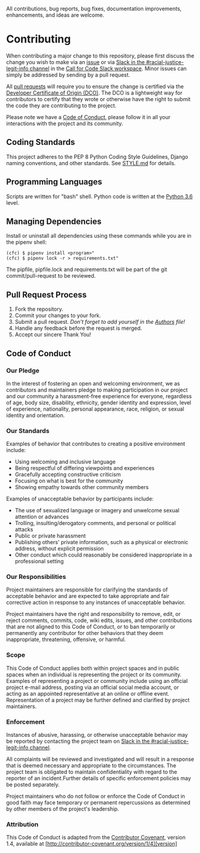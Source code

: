  All contributions, bug reports, bug fixes, documentation improvements, enhancements, and ideas are welcome.
# Contributing

When contributing a major change to this repository, please first discuss the
change you wish to make via an [issue](contributing/ISSUES.md) or via
[Slack in the #racial-justice-legit-info 
channel](https://callforcode.slack.com/archives/C01CRAN53CM) in the [Call for
Code Slack workspace](https://callforcode.org/slack). Minor issues can simply
be addressed by sending by a pull request.

All [pull requests](contributing/PULL-REQUESTS.md) will require you to ensure
the change is certified via the [Developer Certificate of Origin 
(DCO)](https://github.com/apps/dco/). The DCO is a lightweight way for 
contributors to certify that they wrote or otherwise have the right to submit
the code they are contributing to the project.

Please note we have a [Code of Conduct](#code-of-conduct), please follow it in
all your interactions with the project and its community.

## Coding Standards

This project adheres to the PEP 8 Python Coding Style Guidelines, Django naming
conventions, and other standards.  See [STYLE.md](docs/STYLE.md) for details.

## Programming Languages

Scripts are written for "bash" shell.
Python code is written at the [Python 3.6](https://docs.python.org/3.6/) level.

## Managing Dependencies

Install or uninstall all dependencies using these commands while you are
in the pipenv shell:

```console
(cfc) $ pipenv install <program>"
(cfc) $ pipenv lock -r > requirements.txt"
```

The pipfile, pipfile.lock and requirements.txt will be part of the git
commit/pull-request to be reviewed.


## Pull Request Process

1. Fork the repository.
2. Commit your changes to your fork.
3. Submit a pull request. _Don't forget to add yourself in the [Authors](Authors) file!_
4. Handle any feedback before the request is merged.
5. Accept our sincere Thank You!

## Code of Conduct

### Our Pledge

In the interest of fostering an open and welcoming environment, we as
contributors and maintainers pledge to making participation in our project and
our community a harassment-free experience for everyone, regardless of age, 
body size, disability, ethnicity, gender identity and expression, level of 
experience, nationality, personal appearance, race, religion, or sexual 
identity and orientation.

### Our Standards

Examples of behavior that contributes to creating a positive environment
include:

* Using welcoming and inclusive language
* Being respectful of differing viewpoints and experiences
* Gracefully accepting constructive criticism
* Focusing on what is best for the community
* Showing empathy towards other community members

Examples of unacceptable behavior by participants include:

* The use of sexualized language or imagery and unwelcome sexual attention or
advances
* Trolling, insulting/derogatory comments, and personal or political attacks
* Public or private harassment
* Publishing others' private information, such as a physical or electronic
  address, without explicit permission
* Other conduct which could reasonably be considered inappropriate in a
  professional setting

### Our Responsibilities

Project maintainers are responsible for clarifying the standards of acceptable
behavior and are expected to take appropriate and fair corrective action in
response to any instances of unacceptable behavior.

Project maintainers have the right and responsibility to remove, edit, or
reject comments, commits, code, wiki edits, issues, and other contributions
that are not aligned to this Code of Conduct, or to ban temporarily or
permanently any contributor for other behaviors that they deem inappropriate,
threatening, offensive, or harmful.

### Scope

This Code of Conduct applies both within project spaces and in public spaces
when an individual is representing the project or its community. Examples of
representing a project or community include using an official project e-mail
address, posting via an official social media account, or acting as an appointed
representative at an online or offline event. Representation of a project may be
further defined and clarified by project maintainers.

### Enforcement

Instances of abusive, harassing, or otherwise unacceptable behavior may be
reported by contacting the project team on [Slack in the #racial-justice-legit-info channel](https://callforcode.slack.com/archives/C01CRAN53CM). 

All complaints will be reviewed and investigated and will result in a response that is deemed necessary and appropriate to the circumstances. The project team is obligated to maintain confidentiality with regard to the reporter of an incident.Further details of specific enforcement policies may be posted separately.

Project maintainers who do not follow or enforce the Code of Conduct in good
faith may face temporary or permanent repercussions as determined by other
members of the project's leadership.

### Attribution

This Code of Conduct is adapted from the [Contributor Covenant][homepage], version 1.4, available at [http://contributor-covenant.org/version/1/4][version]

[homepage]: http://contributor-covenant.org
[version]: http://contributor-covenant.org/version/1/4/
